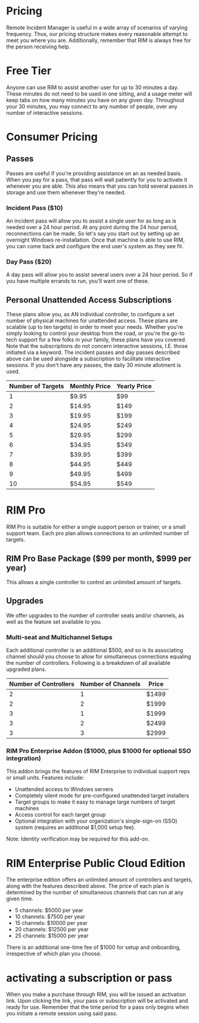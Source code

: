# Pricing
Remote Incident Manager is useful in a wide array of scenarios of varying frequency. Thus, our pricing structure makes every reasonable attempt to meet you where you are. Additionally, remember that RIM is always free for the person receiving help.
# Free Tier
Anyone can use RIM to assist another user for up to 30 minutes a day. These minutes do not need to be used in one sitting, and a usage meter will keep tabs on how many minutes you have on any given day. Throughout your 30 minutes, you may connect to any number of people, over any number of interactive sessions.
# Consumer Pricing
## Passes
Passes are useful if you're providing assistance on an as needed basis. When you pay for a pass, that pass will wait patiently for you to activate it whenever you are able. This also means that you can hold several passes in storage and use them whenever they're needed.
### Incident Pass ($10)
An incident pass will allow you to assist a single user for as long as is needed over a 24 hour period. At any point during the 24 hour period, reconnections can be made. So let's say you start out by setting up an overnight Windows re-installation. Once that machine is able to use RIM, you can come back and configure the end user's system as they see fit.
### Day Pass ($20)
A day pass will allow you to assist several users over a 24 hour period. So if you have multiple errands to run, you'll want one of these.
## Personal Unattended Access Subscriptions
These plans allow you, as AN individual controller, to configure a set number of physical machines for unattended access. These plans are scalable (up to ten targets) in order to meet your needs. Whether you're simply looking to control your desktop from the road, or you're the go-to tech support for a few folks in your family, these plans have you covered.  
Note that the subscriptions do not concern interactive sessions, I.E. those initiated via a keyword. The incident passes and day passes described above can be used alongside a subscription to facilitate interactive sessions. If you don't have any passes, the daily 30 minute allotment is used.

  Number of Targets | Monthly Price | Yearly Price
  ---|---|---
  1 | $9.95 | $99
  2 | $14.95 | $149
  3 | $19.95 | $199
  4 | $24.95 | $249
  5 | $29.95 | $299
  6 | $34.95 | $349
  7 | $39.95 | $399
  8 | $44.95 | $449
  9 | $49.95 | $499
  10 | $54.95 | $549

# RIM Pro
RIM Pro is suitable for either a single support person or trainer, or a small support team. Each pro plan allows connections to an unlimited number of targets.
## RIM Pro Base Package ($99 per month, $999 per year)
This allows a single controller to control an unlimited amount of targets.
## Upgrades
We offer upgrades to the number of controller seats and/or channels, as well as the feature set available to you.
### Multi-seat and Multichannel Setups
Each additional controller is an additional $500, and so is its associating channel should you choose to allow for simultaneous connections equaling the number of controllers. Following is a breakdown of all available upgraded plans.

  Number of Controllers | Number of Channels | Price
  ---|---|---
  2 | 1 | $1499
  2 | 2 | $1999
  3 | 1 | $1999
  3 | 2 | $2499
  3 | 3 | $2999

### RIM Pro Enterprise Addon ($1000, plus $1000 for optional SSO integration)
This addon brings the features of RIM Enterprise to individual support reps or small units. Features include:
* Unattended access to Windows servers
* Completely silent mode for pre-configured unattended target installers
* Target groups to make it easy to manage large numbers of target machines
* Access control for each target group
* Optional integration with your organization's single-sign-on (SSO) system (requires an additional $1,000 setup fee).
<!-- end -->
Note: Identity verification may be required for this add-on.
# RIM Enterprise Public Cloud Edition
The enterprise edition offers an unlimited amount of controllers and targets, along with the features described above. The price of each plan is determined by the number of simultaneous channels that can run at any given time.
* 5 channels: $5000 per year
* 10 channels: $7500 per year
* 15 channels: $10000 per year
* 20 channels: $12500 per year
* 25 channels: $15000 per year
<!-- end -->
There is an additional one-time fee of $1000 for setup and onboarding, irrespective of which plan you choose.  
# activating a subscription or pass
When you make a purchase through RIM, you will be issued an activation link. Upon clicking the link, your pass or subscription will be activated and ready for use. Remember that the time period for a pass only begins when you initiate a remote session using said pass.